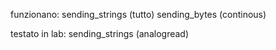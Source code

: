 funzionano:
sending_strings (tutto)
sending_bytes (continous)

testato in lab:
sending_strings (analogread)
